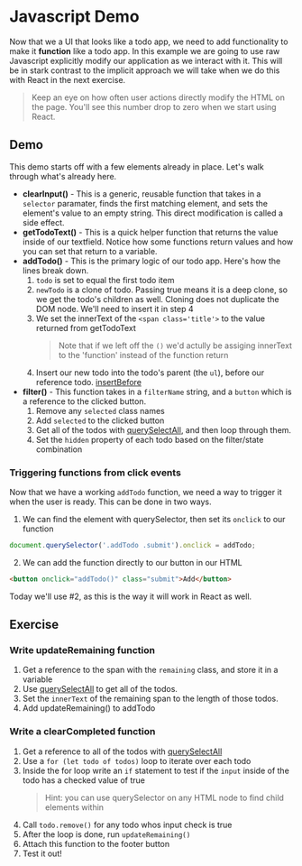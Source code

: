 # Javascript Demo

Now that we a UI that looks like a todo app, we need to add functionality to make it **function** like a todo app. In this example we are going to use raw Javascript explicitly modify our application as we interact with it. This will be in stark contrast to the implicit approach we will take when we do this with React in the next exercise.

> Keep an eye on how often user actions directly modify the HTML on the page. You'll see this number drop to zero when we start using React.

## Demo

This demo starts off with a few elements already in place. Let's walk through what's already here.

- **clearInput()** - This is a generic, reusable function that takes in a `selector` paramater, finds the first matching element, and sets the element's value to an empty string. This direct modification is called a side effect.
- **getTodoText()** - This is a quick helper function that returns the value inside of our textfield. Notice how some functions return values and how you can set that return to a variable.
- **addTodo()** - This is the primary logic of our todo app. Here's how the lines break down.
  1. `todo` is set to equal the first todo item
  2. `newTodo` is a clone of todo. Passing true means it is a deep clone, so we get the todo's children as well. Cloning does not duplicate the DOM node. We'll need to insert it in step 4
  3. We set the innerText of the `<span class='title'>` to the value returned from getTodoText
     > Note that if we left off the `()` we'd actully be assiging innerText to the 'function' instead of the function return
  4. Insert our new todo into the todo's parent (the `ul`), before our reference todo. [insertBefore](https://developer.mozilla.org/en-US/docs/Web/API/Node/insertBefore)
- **filter()** - This function takes in a `filterName` string, and a `button` which is a reference to the clicked button.
  1. Remove any `selected` class names
  2. Add `selected` to the clicked button
  3. Get all of the todos with [querySelectAll](https://developer.mozilla.org/en-US/docs/Web/API/Document/querySelectorAll), and then loop through them.
  4. Set the `hidden` property of each todo based on the filter/state combination

### Triggering functions from click events

Now that we have a working `addTodo` function, we need a way to trigger it when the user is ready. This can be done in two ways.

1. We can find the element with querySelector, then set its `onclick` to our function

```js
document.querySelector('.addTodo .submit').onclick = addTodo;
```

2. We can add the function directly to our button in our HTML

```html
<button onclick="addTodo()" class="submit">Add</button>
```

Today we'll use #2, as this is the way it will work in React as well.

## Exercise

### Write updateRemaining function

1. Get a reference to the span with the `remaining` class, and store it in a variable
2. Use [querySelectAll](https://developer.mozilla.org/en-US/docs/Web/API/Document/querySelectorAll) to get all of the todos.
3. Set the `innerText` of the remaining span to the length of those todos.
4. Add updateRemaining() to addTodo

### Write a clearCompleted function

1. Get a reference to all of the todos with [querySelectAll](https://developer.mozilla.org/en-US/docs/Web/API/Document/querySelectorAll)
2. Use a `for (let todo of todos)` loop to iterate over each todo
3. Inside the for loop write an `if` statement to test if the `input` inside of the todo has a checked value of true
   > Hint: you can use querySelector on any HTML node to find child elements within
4. Call `todo.remove()` for any todo whos input check is true
5. After the loop is done, run `updateRemaining()`
6. Attach this function to the footer button
7. Test it out!
